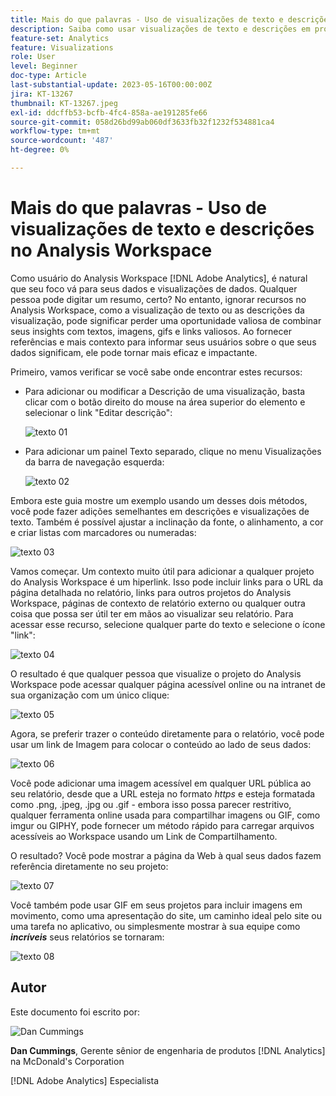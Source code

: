 ```yaml
---
title: Mais do que palavras - Uso de visualizações de texto e descrições no Analysis Workspace
description: Saiba como usar visualizações de texto e descrições em projetos para criar uma Analysis Workspace mais elegante para os usuários finais.
feature-set: Analytics
feature: Visualizations
role: User
level: Beginner
doc-type: Article
last-substantial-update: 2023-05-16T00:00:00Z
jira: KT-13267
thumbnail: KT-13267.jpeg
exl-id: ddcffb53-bcfb-4fc4-858a-ae191285fe66
source-git-commit: 058d26bd99ab060df3633fb32f1232f534881ca4
workflow-type: tm+mt
source-wordcount: '487'
ht-degree: 0%

---
```


# Mais do que palavras - Uso de visualizações de texto e descrições no Analysis Workspace

Como usuário do Analysis Workspace [!DNL Adobe Analytics], é natural que seu foco vá para seus dados e visualizações de dados. Qualquer pessoa pode digitar um resumo, certo? No entanto, ignorar recursos no Analysis Workspace, como a visualização de texto ou as descrições da visualização, pode significar perder uma oportunidade valiosa de combinar seus insights com textos, imagens, gifs e links valiosos. Ao fornecer referências e mais contexto para informar seus usuários sobre o que seus dados significam, ele pode tornar mais eficaz e impactante.

Primeiro, vamos verificar se você sabe onde encontrar estes recursos:

- Para adicionar ou modificar a Descrição de uma visualização, basta clicar com o botão direito do mouse na área superior do elemento e selecionar o link &quot;Editar descrição&quot;:

  ![texto 01](assets/t01.png)


- Para adicionar um painel Texto separado, clique no menu Visualizações da barra de navegação esquerda:

  ![texto 02](assets/t02.png)

Embora este guia mostre um exemplo usando um desses dois métodos, você pode fazer adições semelhantes em descrições e visualizações de texto. Também é possível ajustar a inclinação da fonte, o alinhamento, a cor e criar listas com marcadores ou numeradas:

![texto 03](assets/t03.png)

Vamos começar. Um contexto muito útil para adicionar a qualquer projeto do Analysis Workspace é um hiperlink. Isso pode incluir links para o URL da página detalhada no relatório, links para outros projetos do Analysis Workspace, páginas de contexto de relatório externo ou qualquer outra coisa que possa ser útil ter em mãos ao visualizar seu relatório. Para acessar esse recurso, selecione qualquer parte do texto e selecione o ícone &quot;link&quot;:

![texto 04](assets/t04.png)

O resultado é que qualquer pessoa que visualize o projeto do Analysis Workspace pode acessar qualquer página acessível online ou na intranet de sua organização com um único clique:

![texto 05](assets/t05.png)

Agora, se preferir trazer o conteúdo diretamente para o relatório, você pode usar um link de Imagem para colocar o conteúdo ao lado de seus dados:

![texto 06](assets/t06.png)

Você pode adicionar uma imagem acessível em qualquer URL pública ao seu relatório, desde que a URL esteja no formato *https* e esteja formatada como .png, .jpeg, .jpg ou .gif - embora isso possa parecer restritivo, qualquer ferramenta online usada para compartilhar imagens ou GIF, como imgur ou GIPHY, pode fornecer um método rápido para carregar arquivos acessíveis ao Workspace usando um Link de Compartilhamento.

O resultado? Você pode mostrar a página da Web à qual seus dados fazem referência diretamente no seu projeto:

![texto 07](assets/t07.png)

Você também pode usar GIF em seus projetos para incluir imagens em movimento, como uma apresentação do site, um caminho ideal pelo site ou uma tarefa no aplicativo, ou simplesmente mostrar à sua equipe como ***incríveis*** seus relatórios se tornaram:

![texto 08](assets/t08.png)

## Autor

Este documento foi escrito por:

![Dan Cummings](assets/text09.png)

**Dan Cummings**, Gerente sênior de engenharia de produtos [!DNL Analytics] na McDonald&#39;s Corporation

[!DNL Adobe Analytics] Especialista
